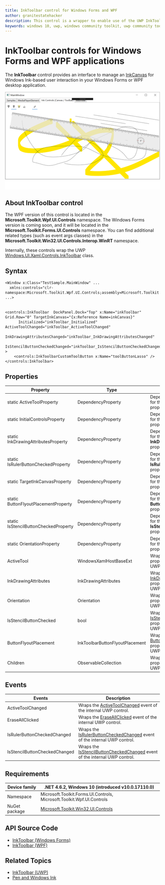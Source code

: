 ```yaml
---
title: InkToolbar control for Windows Forms and WPF
author: granitestatehacker
description: This control is a wrapper to enable use of the UWP InkToolbar control in Windows Forms or WPF.
keywords: windows 10, uwp, windows community toolkit, uwp community toolkit, uwp toolkit, InkToolbar, Windows Forms, WPF
---
```


# InkToolbar controls for Windows Forms and WPF applications

The **InkToolbar** control provides an interface to manage an [InkCanvas](InkCanvas.md) for Windows Ink-based user interaction in your Windows Forms or WPF desktop application.

![InkToolbar example](../../resources/images/Controls/InkCanvas.png)

## About InkToolbar control

The WPF version of this control is located in the **Microsoft.Toolkit.Wpf.UI.Controls** namespace. The Windows Forms version is coming soon, and it will be located in the **Microsoft.Toolkit.Forms.UI.Controls** namespace. You can find additional related types (such as event args classes) in the **Microsoft.Toolkit.Win32.UI.Controls.Interop.WinRT** namespace.

Internally, these controls wrap the UWP [Windows.UI.Xaml.Controls.InkToolbar](https://docs.microsoft.com/uwp/api/Windows.UI.Xaml.Controls.InkToolbar) class.

## Syntax
```xaml
<Window x:Class="TestSample.MainWindow" ...
  xmlns:controls="clr-namespace:Microsoft.Toolkit.Wpf.UI.Controls;assembly=Microsoft.Toolkit.Wpf.UI.Controls"
...>


<controls:InkToolbar  DockPanel.Dock="Top" x:Name="inkToolbar" Grid.Row="0" TargetInkCanvas="{x:Reference Name=inkCanvas}"    
      Initialized="inkToolbar_Initialized" ActiveToolChanged="inkToolbar_ActiveToolChanged"
      InkDrawingAttributesChanged="inkToolbar_InkDrawingAttributesChanged"
      IsStencilButtonCheckedChanged="inkToolbar_IsStencilButtonCheckedChanged"  >
    <controls:InkToolbarCustomToolButton x:Name="toolButtonLasso" />
</controls:InkToolbar>
```

## Properties

| Property | Type | Description |
| -- | -- | -- |
| static ActiveToolProperty | DependencyProperty | Dependency property for the **ActiveTool** property. |
| static InitialControlsProperty | DependencyProperty | Dependency property for the **InitialControls** property. |
| static InkDrawingAttributesProperty | DependencyProperty | Dependency property for the **InkDrawingAttributes** property. |
| static IsRulerButtonCheckedProperty | DependencyProperty | Dependency property for the **IsRulerButtonChecked** property. |
| static TargetInkCanvasProperty | DependencyProperty | Dependency property for the **TargetInkCanvas** property. |
| static ButtonFlyoutPlacementProperty | DependencyProperty | Dependency property for the **ButtonFlyoutPlacement** property. |
| static IsStencilButtonCheckedProperty | DependencyProperty | Dependency property for the **IsStencilButtonChecked** property. |
| static OrientationProperty | DependencyProperty | Dependency property for the **Orientation** property. |
| ActiveTool | WindowsXamlHostBaseExt | Wraps the [ActiveTool](https://docs.microsoft.com/uwp/api/windows.ui.xaml.controls.inktoolbar.activetool) property of the internal UWP control. |
| InkDrawingAttributes | InkDrawingAttributes | Wraps the [InkDrawingAttributes](https://docs.microsoft.com/uwp/api/windows.ui.xaml.controls.inktoolbar.inkdrawingattributes) property of the internal UWP control.  |
| Orientation | Orientation | Wraps the [Orientation](https://docs.microsoft.com/uwp/api/windows.ui.xaml.controls.inktoolbar.orientation) property of the internal UWP control. |
| IsStencilButtonChecked | bool | Wraps the [IsStencilButtonChecked](https://docs.microsoft.com/uwp/api/windows.ui.xaml.controls.inktoolbar.isstencilbuttonchecked) property of the internal UWP control. |
| ButtonFlyoutPlacement | InkToolbarButtonFlyoutPlacement | Wraps the [ButtonFlyoutPlacement](https://docs.microsoft.com/uwp/api/windows.ui.xaml.controls.inktoolbar.buttonflyoutplacement) property of the internal UWP control. |
| Children | ObservableCollection<DependencyObject> | Wraps the [Children](https://docs.microsoft.com/uwp/api/windows.ui.xaml.controls.inktoolbar.children) property of the internal UWP control. |


## Events

| Events | Description |
| -- | -- |
| ActiveToolChanged | Wraps the [ActiveToolChanged](https://docs.microsoft.com/uwp/api/windows.ui.xaml.controls.inktoolbar.activetoolchanged) event of the internal UWP control. |
| EraseAllClicked | Wraps the [EraseAllClicked](https://docs.microsoft.com/uwp/api/windows.ui.xaml.controls.inktoolbar.eraseallclicked) event of the internal UWP control. |
| IsRulerButtonCheckedChanged | Wraps the [IsRulerButtonCheckedChanged](https://docs.microsoft.com/uwp/api/windows.ui.xaml.controls.inktoolbar.isrulerbuttoncheckedchanged) event of the internal UWP control. |
| IsStencilButtonCheckedChanged | Wraps the [IsStencilButtonCheckedChanged](https://docs.microsoft.com/uwp/api/windows.ui.xaml.controls.inktoolbar.isstencilbuttoncheckedchanged) event of the internal UWP control. |



## Requirements

| Device family | .NET 4.6.2, Windows 10 (introduced v10.0.17110.0) |
| -- | -- |
| Namespace | Microsoft.Toolkit.Forms.UI.Controls, Microsoft.Toolkit.Wpf.UI.Controls |
| NuGet package | [Microsoft.Toolkit.Win32.UI.Controls](https://www.nuget.org/packages/Microsoft.Toolkit.Win32.UI.Controls/) |

## API Source Code

- [InkToolbar (Windows Forms)](https://github.com/Microsoft/WindowsCommunityToolkit/tree/master/Microsoft.Toolkit.Win32/Microsoft.Toolkit.Forms.UI.Controls/InkToolbar)
- [InkToolbar (WPF)](https://github.com/Microsoft/WindowsCommunityToolkit/tree/master/Microsoft.Toolkit.Win32/Microsoft.Toolkit.WPF.UI.Controls/InkToolbar)


## Related Topics

- [InkToolbar (UWP)](https://docs.microsoft.com/en-us/uwp/api/Windows.UI.Xaml.Controls.InkToolbar)
- [Pen and Windows Ink](https://docs.microsoft.com/windows/uwp/design/input/pen-and-stylus-interactions)
